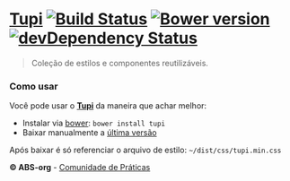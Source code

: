# [Tupi](http://abs-org.github.io/Tupi/) [![Build Status](https://secure.travis-ci.org/ABS-org/Tupi.png)](http://travis-ci.org/ABS-org/Tupi) [![Bower version](https://badge.fury.io/bo/tupi.png)](http://badge.fury.io/bo/tupi) [![devDependency Status](https://david-dm.org/ABS-org/Tupi/dev-status.png?theme=shields.io)](https://david-dm.org/ABS-org/Tupi#info=devDependencies)
> Coleção de estilos e componentes reutilizáveis.

### Como usar
Você pode usar o **[Tupi](http://abs-org.github.io/Tupi/)** da maneira que achar melhor:
- Instalar via [bower](http://bower.io/):
```bower install tupi```
- Baixar manualmente a [última versão](https://github.com/ABS-org/Tupi/releases/tag/0.0.25)

Após baixar é só referenciar o arquivo de estilo: ```~/dist/css/tupi.min.css```


**© ABS-org** - [Comunidade de Práticas](http://atencaobasica.org.br/)
